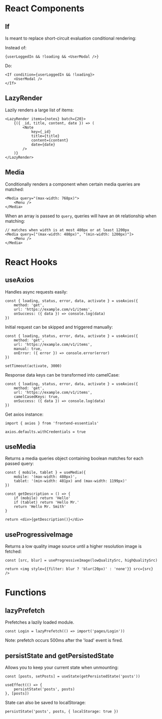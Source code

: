 # React Components

## If

Is meant to replace short-circuit evaluation conditional rendering:

Instead of:

    {userLoggedIn && !loading && <UserModal />}

Do:

    <If condition={userLoggedIn && !loading}>
        <UserModal />
    </If>

## LazyRender

Lazily renders a large list of items:

    <LazyRender items={notes} batch={20}>
        {({ _id, title, content, date }) => (
            <Note
                key={_id}
                title={title}
                content={content}
                date={date}
            />
        )}
    </LazyRender>

## Media

Conditionally renders a component when certain media queries are matched:

    <Media query="(max-width: 768px)">
        <Menu />
    </Media>

When an array is passed to `query`, queries will have an `OR` relationship when matching:

    // matches when width is at most 480px or at least 1200px
    <Media query=["(max-width: 480px)", "(min-width: 1200px)"]>
        <Menu />
    </Media>

# React Hooks

## useAxios

Handles async requests easily:

    const { loading, status, error, data, activate } = useAxios({
        method: 'get',
        url: 'https://example.com/v1/items',
        onSuccess: ({ data }) => console.log(data)
    })

Initial request can be skipped and triggered manually:

    const { loading, status, error, data, activate } = useAxios({
        method: 'get',
        url: 'https://example.com/v1/items',
        manual: true,
        onError: ({ error }) => console.error(error)
    })

    setTimeout(activate, 3000)

Response data keys can be transformed into camelCase:

    const { loading, status, error, data, activate } = useAxios({
        method: 'get',
        url: 'https://example.com/v1/items',
        camelCasedKeys: true,
        onSuccess: ({ data }) => console.log(data)
    })

Get axios instance:

    import { axios } from 'frontend-essentials'

    axios.defaults.withCredentials = true

## useMedia

Returns a media queries object containing boolean matches for each passed query:

    const { mobile, tablet } = useMedia({
        mobile: '(max-width: 480px)',
        tablet: '(min-width: 481px) and (max-width: 1199px)'
    })

    const getDescription = () => {
    	if (mobile) return 'Hello'
    	if (tablet) return 'Hello Mr.'
    	return 'Hello Mr. Smith'
    }

    return <div>{getDescription()}</div>

## useProgressiveImage

Returns a low quality image source until a higher resolution image is fetched:

    const [src, blur] = useProgressiveImage(lowQualitySrc, highQualitySrc)

    return <img style={{filter: blur ? 'blur(20px)' : 'none'}} src={src} />

# Functions

## lazyPrefetch

Prefetches a lazily loaded module.

    const Login = lazyPrefetch(() => import('pages/Login'))

Note: prefetch occurs 500ms after the 'load' event is fired.

## persistState and getPersistedState

Allows you to keep your current state when unmounting:

    const [posts, setPosts] = useState(getPersistedState('posts'))

    useEffect(() => {
        persistState('posts', posts)
    }, [posts])

State can also be saved to localStorage:

    persistState('posts', posts, { localStorage: true })
